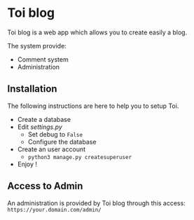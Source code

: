 # Toi blog

Toi blog is a web app which allows you to create easily a blog.

The system provide:

* Comment system
* Administration

## Installation

The following instructions are here to help you to setup Toi.

* Create a database
* Edit *settings.py*
  * Set debug to `False`
  * Configure the database
* Create an user account
  * `python3 manage.py createsuperuser`
* Enjoy !

## Access to Admin

An administration is provided by Toi blog through this access: `https://your.domain.com/admin/`
